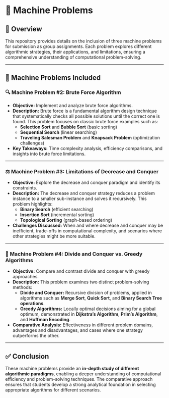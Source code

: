 # 📌 Machine Problems

## 📝 Overview
This repository provides details on the inclusion of three machine problems for submission as group assignments. Each problem explores different algorithmic strategies, their applications, and limitations, ensuring a comprehensive understanding of computational problem-solving.

---

## 🚀 Machine Problems Included

### **🔍 Machine Problem #2: Brute Force Algorithm**
- **Objective:** Implement and analyze brute force algorithms.
- **Description:** Brute force is a fundamental algorithm design technique that systematically checks all possible solutions until the correct one is found. This problem focuses on classic brute force examples such as:
  - **Selection Sort** and **Bubble Sort** (basic sorting)
  - **Sequential Search** (linear searching)
  - **Traveling Salesman Problem** and **Knapsack Problem** (optimization challenges)
- **Key Takeaways:** Time complexity analysis, efficiency comparisons, and insights into brute force limitations.

---

### **⚖️ Machine Problem #3: Limitations of Decrease and Conquer**
- **Objective:** Explore the decrease and conquer paradigm and identify its constraints.
- **Description:** The decrease and conquer strategy reduces a problem instance to a smaller sub-instance and solves it recursively. This problem highlights:
  - **Binary Search** (efficient searching)
  - **Insertion Sort** (incremental sorting)
  - **Topological Sorting** (graph-based ordering)
- **Challenges Discussed:** When and where decrease and conquer may be inefficient, trade-offs in computational complexity, and scenarios where other strategies might be more suitable.

---

### **🔄 Machine Problem #4: Divide and Conquer vs. Greedy Algorithms**
- **Objective:** Compare and contrast divide and conquer with greedy approaches.
- **Description:** This problem examines two distinct problem-solving methods:
  - **Divide and Conquer:** Recursive division of problems, applied in algorithms such as **Merge Sort**, **Quick Sort**, and **Binary Search Tree operations**.
  - **Greedy Algorithms:** Locally optimal decisions aiming for a global optimum, demonstrated in **Dijkstra’s Algorithm**, **Prim’s Algorithm**, and **Huffman Encoding**.
- **Comparative Analysis:** Effectiveness in different problem domains, advantages and disadvantages, and cases where one strategy outperforms the other.

---

## ✅ Conclusion
These machine problems provide an **in-depth study of different algorithmic paradigms**, enabling a deeper understanding of computational efficiency and problem-solving techniques. The comparative approach ensures that students develop a strong analytical foundation in selecting appropriate algorithms for different scenarios.
